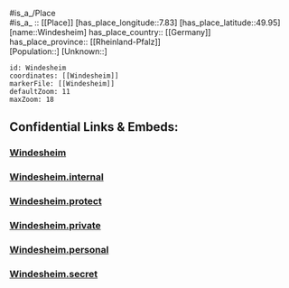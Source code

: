 ﻿---
location: [49.95,7.83] 
mapzoom: [7,12] 
mapmarker: city 
type: City
tags:
- geo/City


SpocWebEntityId: 35636
isDeleted: false
confidential: public

---
#is_a_/Place  
#is_a_ :: [[Place]] 
[has_place_longitude::7.83] 
[has_place_latitude::49.95] 
[name::Windesheim] 
has_place_country:: [[Germany]]  
has_place_province:: [[Rheinland-Pfalz]]  
[Population::] 
[Unknown::] 


```leaflet
id: Windesheim
coordinates: [[Windesheim]] 
markerFile: [[Windesheim]] 
defaultZoom: 11 
maxZoom: 18
```


## Confidential Links & Embeds: 

### [Windesheim](/_public/Earth/Continent/Europe/Europe~Central/Germany/Germany~West/Rheinland-Pfalz/counties~RP/Mainz-Bingen/cities~Mainz-Bingen/Rhein-Nahe/City/Windesheim.md) 

### [Windesheim.internal](/_internal/Earth/Continent/Europe/Europe~Central/Germany/Germany~West/Rheinland-Pfalz/counties~RP/Mainz-Bingen/cities~Mainz-Bingen/Rhein-Nahe/City/Windesheim.internal.md) 

### [Windesheim.protect](/_protect/Earth/Continent/Europe/Europe~Central/Germany/Germany~West/Rheinland-Pfalz/counties~RP/Mainz-Bingen/cities~Mainz-Bingen/Rhein-Nahe/City/Windesheim.protect.md) 

### [Windesheim.private](/_private/Earth/Continent/Europe/Europe~Central/Germany/Germany~West/Rheinland-Pfalz/counties~RP/Mainz-Bingen/cities~Mainz-Bingen/Rhein-Nahe/City/Windesheim.private.md) 

### [Windesheim.personal](/_personal/Earth/Continent/Europe/Europe~Central/Germany/Germany~West/Rheinland-Pfalz/counties~RP/Mainz-Bingen/cities~Mainz-Bingen/Rhein-Nahe/City/Windesheim.personal.md) 

### [Windesheim.secret](/_secret/Earth/Continent/Europe/Europe~Central/Germany/Germany~West/Rheinland-Pfalz/counties~RP/Mainz-Bingen/cities~Mainz-Bingen/Rhein-Nahe/City/Windesheim.secret.md) 
